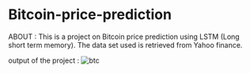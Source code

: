 # Bitcoin-price-prediction

ABOUT : This is a project on Bitcoin price prediction using LSTM (Long short term memory). The data set used is retrieved from Yahoo finance.

output of the project : 
![btc](https://user-images.githubusercontent.com/83494442/188167125-83f39548-1bcc-4010-897e-13aaacfd8ee3.png)
